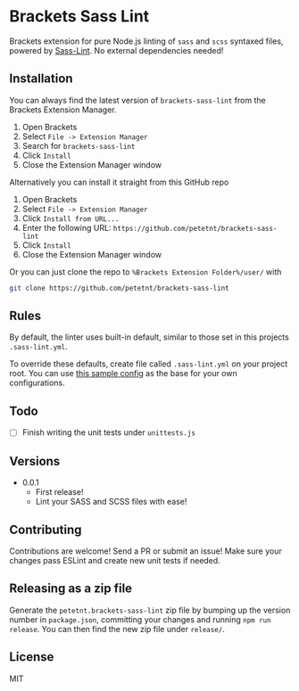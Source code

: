 # Brackets Sass Lint

Brackets extension for pure Node.js linting of `sass` and `scss` syntaxed files, powered by [Sass-Lint](https://github.com/sasstools/sass-lint).
No external dependencies needed!

## Installation

You can always find the latest version of `brackets-sass-lint` from the Brackets Extension Manager.

1. Open Brackets
2. Select `File -> Extension Manager`
3. Search for `brackets-sass-lint`
4. Click `Install`
5. Close the Extension Manager window

Alternatively you can install it straight from this GitHub repo

1. Open Brackets
2. Select `File -> Extension Manager`
3. Click `Install from URL...`
4. Enter the following URL: `https://github.com/petetnt/brackets-sass-lint`
5. Click `Install`
6. Close the Extension Manager window

Or you can just clone the repo to `%Brackets Extension Folder%/user/` with 

``` bash
git clone https://github.com/petetnt/brackets-sass-lint
```

## Rules

By default, the linter uses built-in default, similar to those set in this projects `.sass-lint.yml`.

To override these defaults, create file called `.sass-lint.yml` on your project root. You can use [this sample config](https://github.com/sasstools/sass-lint/blob/develop/docs/sass-lint.yml) as the base for your own configurations.

## Todo

 - [ ] Finish writing the unit tests under `unittests.js`

## Versions

- 0.0.1
  - First release!
  - Lint your SASS and SCSS files with ease!

## Contributing

Contributions are welcome! Send a PR or submit an issue! Make sure your changes pass ESLint and create new unit tests if needed.

## Releasing as a zip file

Generate the `petetnt.brackets-sass-lint` zip file by bumping up the version number in `package.json`, committing your changes and running `npm run release`. You can then find the new zip file under `release/`.

## License

MIT
